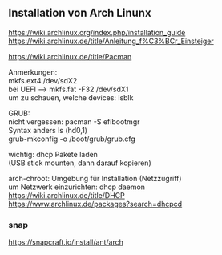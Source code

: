 ## Installation von Arch Linunx

https://wiki.archlinux.org/index.php/installation_guide  
https://wiki.archlinux.de/title/Anleitung_f%C3%BCr_Einsteiger

https://wiki.archlinux.de/title/Pacman

Anmerkungen:  
mkfs.ext4 /dev/sdX2  
bei UEFI --> mkfs.fat -F32 /dev/sdX1  
um zu schauen, welche devices: lsblk     

GRUB:  
nicht vergessen: pacman -S efibootmgr  
Syntax anders ls (hd0,1)  
grub-mkconfig -o /boot/grub/grub.cfg  

wichtig: dhcp Pakete laden  
(USB stick mounten, dann darauf kopieren)  

arch-chroot: Umgebung für Installation (Netzzugriff)    
um Netzwerk einzurichten: dhcp daemon  
https://wiki.archlinux.de/title/DHCP  
https://www.archlinux.de/packages?search=dhcpcd  

### snap    
https://snapcraft.io/install/ant/arch
